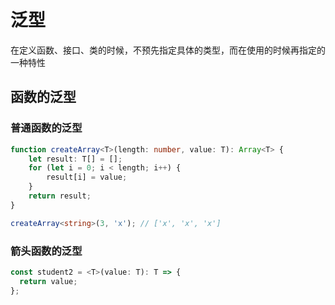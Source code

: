 # 泛型
在定义函数、接口、类的时候，不预先指定具体的类型，而在使用的时候再指定的一种特性



## 函数的泛型
### 普通函数的泛型
```typescript
function createArray<T>(length: number, value: T): Array<T> {
    let result: T[] = [];
    for (let i = 0; i < length; i++) {
        result[i] = value;
    }
    return result;
}

createArray<string>(3, 'x'); // ['x', 'x', 'x']
```



### 箭头函数的泛型
```typescript
const student2 = <T>(value: T): T => {
  return value;
};
```
